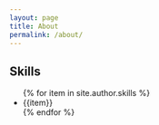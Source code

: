 ```yaml
---
layout: page
title: About
permalink: /about/
---
```


## Skills

<ul class="skills">
  {% for item in site.author.skills %}
    <li><a class="btn btn-ghost">{{item}}</a></li>
  {% endfor %}
</ul>
